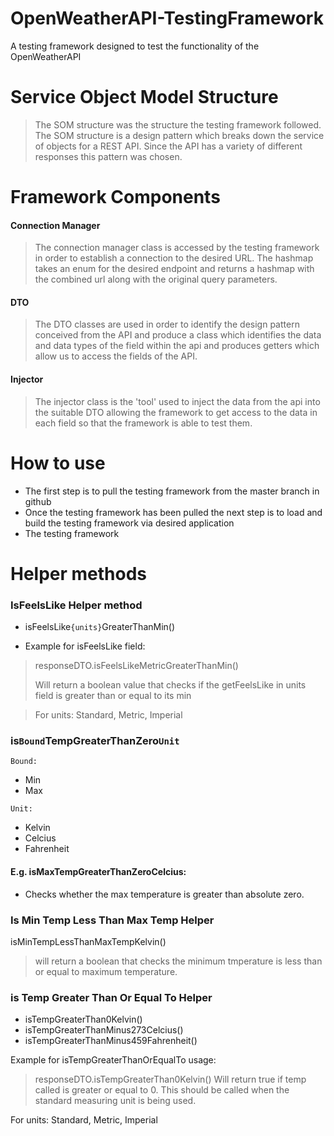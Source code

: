 # OpenWeatherAPI-TestingFramework
A testing framework designed to test the functionality of the OpenWeatherAPI

# Service Object Model Structure
>The SOM structure was the structure the testing framework followed. The SOM structure is a design pattern which breaks down the service of objects for a REST API. Since the API has a variety of different responses this pattern was chosen.

# Framework Components
#### **Connection Manager**
> The connection manager class is accessed by the testing framework in order to establish a connection to the desired URL. The hashmap takes an enum for the desired endpoint and returns a hashmap with the combined url along with the original query parameters.   
#### **DTO**
> The DTO classes are used in order to identify the design pattern conceived from the API and produce a class which identifies the data and data types of the field within the api and produces getters which allow us to access the fields of the API.

#### **Injector**
> The injector class is the 'tool' used to inject the data from the api into the suitable DTO allowing the framework to get access to the data in each field so that the framework is able to test them.

# How to use
- The first step is to pull the testing framework from the master branch in github
- Once the testing framework has been pulled the next step is to load and build the testing framework via desired application
- The testing framework

# Helper methods

### IsFeelsLike Helper method

- isFeelsLike`{units}`GreaterThanMin() 

- Example for isFeelsLike field:
>responseDTO.isFeelsLikeMetricGreaterThanMin()
>
>Will return a boolean value that checks if the getFeelsLike in units field is greater than or equal to its min

>For units: Standard,  Metric, Imperial 

### is`Bound`TempGreaterThanZero`Unit`
`Bound:`
- Min
- Max

`Unit:`
- Kelvin
- Celcius
- Fahrenheit

#### E.g. isMaxTempGreaterThanZeroCelcius:
- Checks whether the max temperature is greater than
absolute zero.

### Is Min Temp Less Than Max Temp Helper

isMinTempLessThanMaxTempKelvin() 
>will return a boolean that checks the minimum tmperature is less than or equal to maximum temperature.

### is Temp Greater Than Or Equal To Helper
- isTempGreaterThan0Kelvin()
- isTempGreaterThanMinus273Celcius()
- isTempGreaterThanMinus459Fahrenheit()

Example for isTempGreaterThanOrEqualTo usage:
> responseDTO.isTempGreaterThan0Kelvin()
> Will return true if temp called is greater or equal to 0. This should be called when the standard measuring unit is being used.


For units: Standard, Metric, Imperial 
